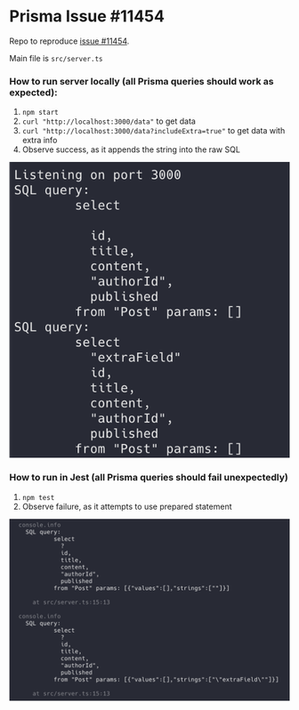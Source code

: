 # Prisma Issue #11454

Repo to reproduce [issue #11454](https://github.com/prisma/prisma/issues/11454).

Main file is `src/server.ts`

### How to run server locally (all Prisma queries should work as expected):

1. `npm start`
2. `curl "http://localhost:3000/data"` to get data
3. `curl "http://localhost:3000/data?includeExtra=true"` to get data with extra info
4. Observe success, as it appends the string into the raw SQL

![Server](readme-screenshots/server.png)

### How to run in Jest (all Prisma queries should fail unexpectedly)

1. `npm test`
2. Observe failure, as it attempts to use prepared statement

![Jest](readme-screenshots/jest.png)
